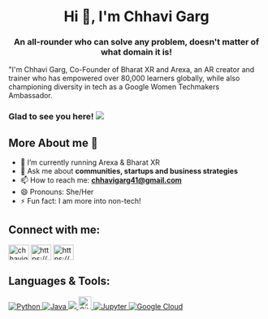 <h1 align = "center"> Hi 👋, I'm Chhavi Garg </h1>
<h3 align = "center">An all-rounder who can solve any problem, doesn't matter of what domain it is! </h3>

"I'm Chhavi Garg, Co-Founder of Bharat XR and Arexa, an AR creator and trainer who has empowered over 80,000 learners globally, while also championing diversity in tech as a Google Women Techmakers Ambassador.

### Glad to see you here! ![](https://komarev.com/ghpvc/?username=chhavi-gg&label=Views&color=blue&style=plastic")

## More About me 💬 

- 🔭 I’m currently running Arexa & Bharat XR
- 💬 Ask me about **communities, startups and business strategies**
- 📫 How to reach me: **chhavigarg41@gmail.com**
- 😄 Pronouns: She/Her
- ⚡ Fun fact: I am more into non-tech!
  
## Connect with me:

<p align="left">
<a href="https://twitter.com/chhavigg" target="blank"><img align="center" src="https://cdn.jsdelivr.net/npm/simple-icons@3.0.1/icons/twitter.svg" alt="chhavigg" height="30" width="40" /></a>
<a href="https://linkedin.com/in/chhavigg/" target="blank"><img align="center" src="https://cdn.jsdelivr.net/npm/simple-icons@3.0.1/icons/linkedin.svg" alt="https://www.linkedin.com/in/chhavigg/" height="30" width="40" /></a>
<a href="https://instagram.com/chhavigg/" target="blank"><img align="center" src="https://cdn.jsdelivr.net/npm/simple-icons@3.0.1/icons/instagram.svg" alt="https://www.instagram.com/chhavigg/" height="30" width="40" /></a>
</p>

## Languages & Tools:

<p align="left">  
  <a href="https://www.python.org/" target="_blank"> <img alt="Python" src="https://img.shields.io/badge/python%20-%2314354C.svg?&style=for-the-badge&logo=python&logoColor=white"/> </a> 
  <a href="https://www.oracle.com/java/technologies/" target="_blank"> <img alt="Java" src="https://img.shields.io/badge/Java-2C2D72?style=for-the-badge&logo=java&logoColor=white"/> </a>
  <a href="https://opencv.org/" target="_blank"> <img src="https://img.shields.io/badge/OpenCV-27338e?style=for-the-badge&logo=OpenCV&logoColor=white" /> </a> 
  <a href="https://git-scm.com/" target="_blank"> <img src="https://img.shields.io/badge/Git-282C34?logo=git" alt="Git logo" title="Git" height="25" /> </a> 
  <a href="https://jupyter.org/" target="_blank"> <img alt="Jupyter" src="https://img.shields.io/badge/Jupyter%20-%23F37626.svg?&style=for-the-badge&logo=Jupyter&logoColor=white" /> </a> 
  <a href = "https://cloud.google.com/" target = "_blank"> <img alt="Google Cloud" src="https://img.shields.io/badge/Google%20Cloud%20-%234285F4.svg?&style=for-the-badge&logo=google-cloud&logoColor=white"/> </a>

